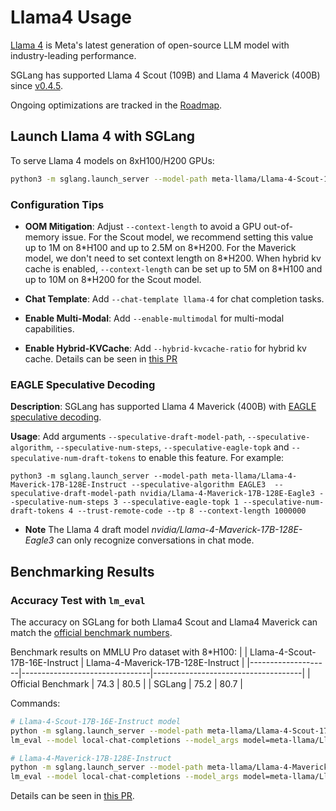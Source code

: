 # Llama4 Usage

[Llama 4](https://github.com/meta-llama/llama-models/blob/main/models/llama4/MODEL_CARD.md) is Meta's latest generation of open-source LLM model with industry-leading performance.

SGLang has supported Llama 4 Scout (109B) and Llama 4 Maverick (400B) since [v0.4.5](https://github.com/sgl-project/sglang/releases/tag/v0.4.5).

Ongoing optimizations are tracked in the [Roadmap](https://github.com/sgl-project/sglang/issues/5118).

## Launch Llama 4 with SGLang

To serve Llama 4 models on 8xH100/H200 GPUs:

```bash
python3 -m sglang.launch_server --model-path meta-llama/Llama-4-Scout-17B-16E-Instruct --tp 8 --context-length 1000000
```

### Configuration Tips

- **OOM Mitigation**: Adjust `--context-length` to avoid a GPU out-of-memory issue. For the Scout model, we recommend setting this value up to 1M on 8\*H100 and up to 2.5M on 8\*H200. For the Maverick model, we don't need to set context length on 8\*H200. When hybrid kv cache is enabled, `--context-length` can be set up to 5M on 8\*H100 and up to 10M on 8\*H200 for the Scout model.

- **Chat Template**: Add `--chat-template llama-4` for chat completion tasks.
- **Enable Multi-Modal**: Add `--enable-multimodal` for multi-modal capabilities.
- **Enable Hybrid-KVCache**: Add `--hybrid-kvcache-ratio` for hybrid kv cache. Details can be seen in [this PR](https://github.com/sgl-project/sglang/pull/6563)


### EAGLE Speculative Decoding
**Description**: SGLang has supported Llama 4 Maverick (400B) with [EAGLE speculative decoding](https://docs.sglang.ai/backend/speculative_decoding.html#EAGLE-Decoding).

**Usage**:
Add arguments `--speculative-draft-model-path`, `--speculative-algorithm`, `--speculative-num-steps`, `--speculative-eagle-topk` and `--speculative-num-draft-tokens` to enable this feature. For example:
```
python3 -m sglang.launch_server --model-path meta-llama/Llama-4-Maverick-17B-128E-Instruct --speculative-algorithm EAGLE3  --speculative-draft-model-path nvidia/Llama-4-Maverick-17B-128E-Eagle3 --speculative-num-steps 3 --speculative-eagle-topk 1 --speculative-num-draft-tokens 4 --trust-remote-code --tp 8 --context-length 1000000
```

- **Note** The Llama 4 draft model *nvidia/Llama-4-Maverick-17B-128E-Eagle3* can only recognize conversations in chat mode.

## Benchmarking Results

### Accuracy Test with `lm_eval`

The accuracy on SGLang for both Llama4 Scout and Llama4 Maverick can match the [official benchmark numbers](https://ai.meta.com/blog/llama-4-multimodal-intelligence/).

Benchmark results on MMLU Pro dataset with 8*H100:
|                    | Llama-4-Scout-17B-16E-Instruct | Llama-4-Maverick-17B-128E-Instruct  |
|--------------------|--------------------------------|-------------------------------------|
| Official Benchmark | 74.3                           | 80.5                                |
| SGLang             | 75.2                           | 80.7                                |

Commands:

```bash
# Llama-4-Scout-17B-16E-Instruct model
python -m sglang.launch_server --model-path meta-llama/Llama-4-Scout-17B-16E-Instruct --port 30000 --tp 8 --mem-fraction-static 0.8 --context-length 65536
lm_eval --model local-chat-completions --model_args model=meta-llama/Llama-4-Scout-17B-16E-Instruct,base_url=http://localhost:30000/v1/chat/completions,num_concurrent=128,timeout=999999,max_gen_toks=2048 --tasks mmlu_pro --batch_size 128 --apply_chat_template --num_fewshot 0

# Llama-4-Maverick-17B-128E-Instruct
python -m sglang.launch_server --model-path meta-llama/Llama-4-Maverick-17B-128E-Instruct --port 30000 --tp 8 --mem-fraction-static 0.8 --context-length 65536
lm_eval --model local-chat-completions --model_args model=meta-llama/Llama-4-Maverick-17B-128E-Instruct,base_url=http://localhost:30000/v1/chat/completions,num_concurrent=128,timeout=999999,max_gen_toks=2048 --tasks mmlu_pro --batch_size 128 --apply_chat_template --num_fewshot 0
```

Details can be seen in [this PR](https://github.com/sgl-project/sglang/pull/5092).
